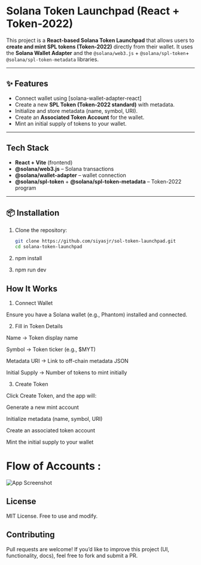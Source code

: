 #  Solana Token Launchpad (React + Token-2022)

This project is a **React-based Solana Token Launchpad** that allows users to **create and mint SPL tokens (Token-2022)** directly from their wallet. It uses the **Solana Wallet Adapter** and the `@solana/web3.js` + `@solana/spl-token`+ `@solana/spl-token-metadata` libraries.

---

## ✨ Features
- Connect wallet using [solana-wallet-adapter-react]
- Create a new **SPL Token (Token-2022 standard)** with metadata.
- Initialize and store metadata (name, symbol, URI).
- Create an **Associated Token Account** for the wallet.
- Mint an initial supply of tokens to your wallet.

---

##  Tech Stack
- **React + Vite** (frontend)
- **@solana/web3.js** – Solana transactions
- **@solana/wallet-adapter** – wallet connection
- **@solana/spl-token** + **@solana/spl-token-metadata** – Token-2022 program

---

## 📦 Installation

1. Clone the repository:
   ```bash
   git clone https://github.com/siyasjr/sol-token-launchpad.git
   cd solana-token-launchpad

2. npm install

3. npm run dev


##  How It Works

1. Connect Wallet

Ensure you have a Solana wallet (e.g., Phantom) installed and connected.

2. Fill in Token Details


Name → Token display name

Symbol → Token ticker (e.g., $MYT)

Metadata URI → Link to off-chain metadata JSON

Initial Supply → Number of tokens to mint initially

3. Create Token

Click Create Token, and the app will:

Generate a new mint account

Initialize metadata (name, symbol, URI)

Create an associated token account

Mint the initial supply to your wallet


# Flow of Accounts : 
![App Screenshot](assets/flowofaccounts.png)


## License

MIT License. Free to use and modify.


## Contributing

Pull requests are welcome! If you’d like to improve this project (UI, functionality, docs), feel free to fork and submit a PR.



